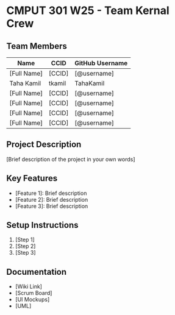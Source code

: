 # CMPUT 301 W25 - Team Kernal Crew

## Team Members

| Name        | CCID   | GitHub Username |
| ----------- | ------ | --------------- |
| [Full Name] | [CCID] | [@username]     |
| Taha Kamil | tkamil | TahaKamil     |
| [Full Name] | [CCID] | [@username]     |
| [Full Name] | [CCID] | [@username]     |
| [Full Name] | [CCID] | [@username]     |
| [Full Name] | [CCID] | [@username]     |

## Project Description

[Brief description of the project in your own words]

## Key Features

- [Feature 1]: Brief description
- [Feature 2]: Brief description
- [Feature 3]: Brief description

## Setup Instructions

1. [Step 1]
2. [Step 2]
3. [Step 3]

## Documentation

- [Wiki Link]
- [Scrum Board]
- [UI Mockups]
- [UML]
